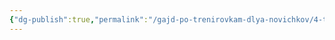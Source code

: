 ```yaml
---
{"dg-publish":true,"permalink":"/gajd-po-trenirovkam-dlya-novichkov/4-trenirovki-pri-hronicheskih-zabolevaniyah/2-diabet-i-trenirovki/"}
---
```


